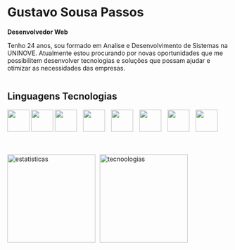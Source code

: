 # Gustavo Sousa Passos

**Desenvolvedor Web** 

Tenho 24 anos, sou formado em Analise e Desenvolvimento de  Sistemas na UNINOVE. Atualmente estou procurando por novas oportunidades que me possibilitem desenvolver tecnologias e soluções que possam ajudar e otimizar as necessidades das empresas.

<a href="https://www.linkedin.com/in/gustavo-sousa-passos-14574b16a">
<img src="https://img.shields.io/badge/Linkedin-blue" alt=""></img>
</a>

## Linguagens Tecnologias 
<div>
    <img
        width="50px"
        src="https://cdn.jsdelivr.net/gh/devicons/devicon@latest/icons/html5/html5-original-wordmark.svg" />    
    <img 
        width="50px"
        src="https://cdn.jsdelivr.net/gh/devicons/devicon@latest/icons/css3/css3-original-wordmark.svg" 
    />
    <img 
        style="padding-right: 10px;"
        width="50px"
        src="https://cdn.jsdelivr.net/gh/devicons/devicon@latest/icons/javascript/javascript-original.svg" />
    <img
        style="padding-right: 10px;"
        width="50px"
        src="https://cdn.jsdelivr.net/gh/devicons/devicon@latest/icons/cplusplus/cplusplus-original.svg"
     />
     <img
        style="padding-right: 10px;"
        width="50px"
        src="https://cdn.jsdelivr.net/gh/devicons/devicon@latest/icons/java/java-original-wordmark.svg" />
    <img 
        style="padding-right: 10px;"
        width="50px"
        src="https://cdn.jsdelivr.net/gh/devicons/devicon@latest/icons/python/python-original-wordmark.svg" />
     <img 
        style="padding-right: 10px;"
        width="50px"
        src="https://cdn.jsdelivr.net/gh/devicons/devicon@latest/icons/mysql/mysql-original-wordmark.svg"/>
    <img 
        style="padding-right: 10px;"
        width="50px"
        src="https://cdn.jsdelivr.net/gh/devicons/devicon@latest/icons/git/git-plain.svg" />
</div>          

<br>
<br>

<img
    style="float: left; padding-right: 10px;"
    height="200"
     src="https://github-readme-stats.vercel.app/api?username=GustavoSousaPassos&show_icons=true&theme=holi&locale=pt-br" alt="estatisticas">
</img>

<img
    style="float: left; padding-right: 10px;"
    height="200"
     src="https://github-readme-stats.vercel.app/api/top-langs/?username=GustavoSousaPassos&theme=holi&layout=compact&custom_title=Tecnologias" alt="tecnoologias">
</img>
